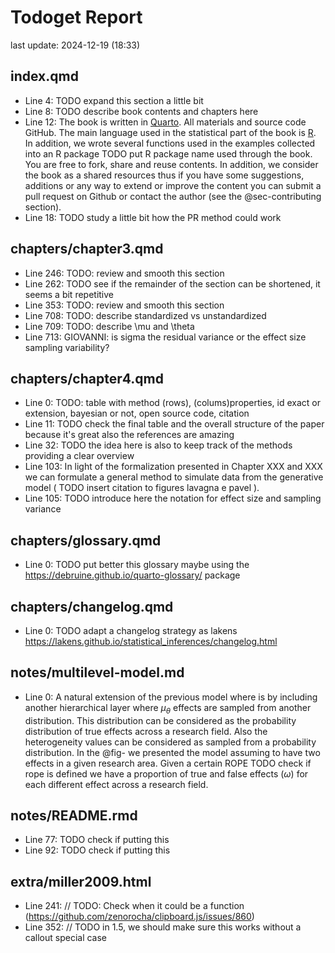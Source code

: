 # Todoget Report
last update: 2024-12-19 (18:33)

## index.qmd

- Line 4: TODO expand this section a little bit 
- Line 8: TODO describe book contents and chapters here 
- Line 12: The book is written in [Quarto](https://quarto.org/). All materials and source code GitHub. The main language used in the statistical part of the book is [R](https://www.r-project.org/). In addition, we wrote several functions used in the examples collected into an R package  TODO put R package name  used through the book. You are free to fork, share and reuse contents. In addition, we consider the book as a shared resources thus if you have some suggestions, additions or any way to extend or improve the content you can submit a pull request on Github or contact the author (see the @sec-contributing section). 
- Line 18: TODO study a little bit how the PR method could work 

## chapters/chapter3.qmd

- Line 246: TODO: review and smooth this section 
- Line 262: TODO see if the remainder of the section can be shortened, it seems a bit repetitive 
- Line 353: TODO: review and smooth this section 
- Line 708: TODO: describe standardized vs unstandardized 
- Line 709: TODO: describe \mu and \theta 
- Line 713: GIOVANNI: is sigma the residual variance or the effect size sampling variability? 

## chapters/chapter4.qmd

- Line 0: TODO:  table with method (rows), (colums)properties, id exact or extension, bayesian or not, open source code, citation 
- Line 11: TODO check the final table and the overall structure of the paper because it's great also the references are amazing 
- Line 32: TODO the idea here is also to keep track of the methods providing a clear overview 
- Line 103: In light of the formalization presented in Chapter XXX and XXX we can formulate a general method to simulate data from the generative model ( TODO insert citation to figures lavagna e pavel ). 
- Line 105: TODO introduce here the notation for effect size and sampling variance 

## chapters/glossary.qmd

- Line 0: TODO put better this glossary maybe using the https://debruine.github.io/quarto-glossary/ package 

## chapters/changelog.qmd

- Line 0: TODO adapt a changelog strategy as lakens https://lakens.github.io/statistical_inferences/changelog.html 

## notes/multilevel-model.md

- Line 0: A natural extension of the previous model where is by including another hierarchical layer where $\mu_{\theta}$ effects are sampled from another distribution. This distribution can be considered as the probability distribution of true effects across a research field. Also the heterogeneity values can be considered as sampled from a probability distribution. In the @fig- we presented the model assuming to have two effects in a given research area. Given a certain ROPE  TODO check if rope is defined  we have a proportion of true and false effects ($\omega$) for each different effect across a research field. 

## notes/README.rmd

- Line 77: TODO check if putting this 
- Line 92: TODO check if putting this 

## extra/miller2009.html

- Line 241: // TODO: Check when it could be a function (https://github.com/zenorocha/clipboard.js/issues/860) 
- Line 352: // TODO in 1.5, we should make sure this works without a callout special case 
